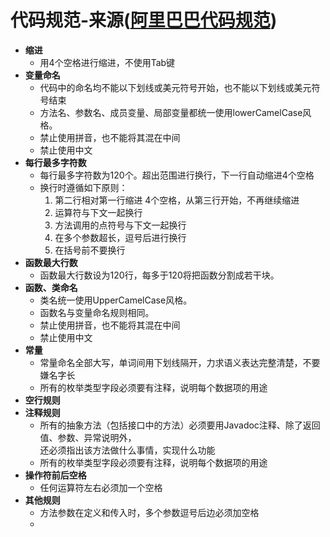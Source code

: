 # 代码规范-来源([阿里巴巴代码规范])
- **缩进** 
    - 用4个空格进行缩进，不使用Tab键
- **变量命名**  
    - 代码中的命名均不能以下划线或美元符号开始，也不能以下划线或美元符号结束
    - 方法名、参数名、成员变量、局部变量都统一使用lowerCamelCase风格。
    - 禁止使用拼音，也不能将其混在中间
    - 禁止使用中文
- **每行最多字符数**
    - 每行最多字符数为120个。超出范围进行换行，下一行自动缩进4个空格
    - 换行时遵循如下原则：
        1. 第二行相对第一行缩进 4个空格，从第三行开始，不再继续缩进
        2. 运算符与下文一起换行
        3. 方法调用的点符号与下文一起换行
        4. 在多个参数超长，逗号后进行换行
        5. 在括号前不要换行
- **函数最大行数**
    - 函数最大行数设为120行，每多于120将把函数分割成若干块。
- **函数、类命名**
    - 类名统一使用UpperCamelCase风格。
    - 函数名与变量命名规则相同。
    - 禁止使用拼音，也不能将其混在中间
    - 禁止使用中文
- **常量**
    - 常量命名全部大写，单词间用下划线隔开，力求语义表达完整清楚，不要嫌名字长  
    - 所有的枚举类型字段必须要有注释，说明每个数据项的用途
- **空行规则**
- **注释规则**  
    - 所有的抽象方法（包括接口中的方法）必须要用Javadoc注释、除了返回值、参数、异常说明外，  
    还必须指出该方法做什么事情，实现什么功能
    - 所有的枚举类型字段必须要有注释，说明每个数据项的用途
- **操作符前后空格**
    - 任何运算符左右必须加一个空格
- **其他规则**
    - 方法参数在定义和传入时，多个参数逗号后边必须加空格
    - [阿里巴巴代码规范]:https://github.com/chjw8016/alibaba-java-style-guide
